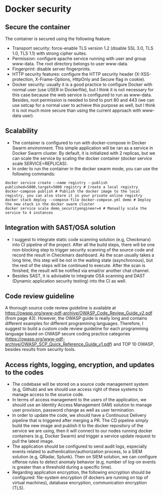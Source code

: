 # Docker security
## Secure the container
The container is secured using the following feature:
- Transport security: force-enable TLS version 1.2 (disable SSL 3.0, TLS 1.0, TLS 1.1) with strong cipher suites.
- Permission: configure apache service running with user and group www-data. The root directory belongs to user www-data.
- Fingerprint: disable server fingerprints.
- HTTP security features: configure the HTTP security header (X-XSS-protection, X-Frame-Options, HttpOnly and Secure flag in cookie).
- Docker security: usually it is a good practice to configure Docker with normal user (use USER in Dockerfile), but I think it is not necessary for this case because the web service is configured to run as www-data. Besides, root permission is needed to bind to port 80 and 443 (we can use setcap for a normal user to achieve this purpose as well, but I think it is not much more secure than using the current approach with www-data user).
## Scalability
- The container is configured to run with docker-compose in Docker Swarm environment. This simple application will be ran as a service in Docker Swarm cluster. By default, it is initialized with 2 replicas, but we can scale the service by scaling the docker container (docker service scale SERVICE=REPLICAS).
- In order to run the container in the docker swarm mode, you can use the following commands:
```
docker service create --name registry --publish published=5000,target=5000 registry # Create a local registry
docker-compose publish # Publish the docker image to the local registry, you can also store it in your private online registry
docker stack deploy --compose-file docker-compose.yml demo # Deploy the new stack in the docker swarm cluster
docker service scale demo_securityengineer=4 # Manually scale the service to 4 instances
```
## Integration with SAST/OSA solution
- I suggest to integrate static code scanning solution (e.g, Checkmarx) into CI pipeline of the project. After all the build steps, there will be one non-blocking step to trigger security scanning of the source code and record the result in Checkmarx dashboard. As the scan usually takes a long time, this step will be not in the waiting state (asynchronous), but the rest of the steps will be continued to execute. After the scan is finished, the result will be notified via email/or another chat channel.
- Besides SAST, it is advisable to integrate OSA scanning and DAST (Dynamic application security testing) into the CI as well.
## Code review guideline
A thorough source code review guideline is available at https://owasp.org/www-pdf-archive/OWASP_Code_Review_Guide_v2.pdf (from page 43). However, the OWASP guide is really long and contains different examples for different programming languages. Therefore, I suggest to build a custom code review guideline for each programming language based on OWASP secure coding practice categories (https://owasp.org/www-pdf-archive/OWASP_SCP_Quick_Reference_Guide_v1.pdf) and TOP 10 OWASP, besides results from security tools.
## Access rights, logging, encryption, and updates to the codes
- The codebase will be stored on a source code management system (e.g, Github) and we should use access right of these systems to manage access to the source code.
- In terms of access management to the users of the application, we should use an Identity Access Management (IAM) solution to manage user provision, password change as well as user termination.
- In order to update the code, we should have a Continuous Delivery pipeline that is triggered after merging a PR. The CD pipeline simply build the new image and publish it to the docker repository of the service we are using, then it will connect to our nodes running docker containers (e.g, Docker Swarm) and trigger a service update request to pull the latest image.
- The application should be configured to send audit logs, especially events related to authentication/authorization process, to a SIEM solution (e.g, QRadar, Splunk). Then on SIEM solution, we can configure offense rules to detect anomaly behavior (e.g, number of log-on events is greater than a threshold during a specific time).
- Regarding application encryption, the following encryption should be configured: file-system encryption (if dockers are running on top of virtual machines), database encryption, communication encryption (TLS).
